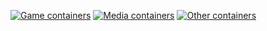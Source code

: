 [![Game containers](https://github.com/makreeltje/media-server/actions/workflows/game-containers.yml/badge.svg)](https://github.com/makreeltje/media-server/actions/workflows/game-containers.yml)
[![Media containers](https://github.com/makreeltje/media-server/actions/workflows/media-containers.yml/badge.svg)](https://github.com/makreeltje/media-server/actions/workflows/media-containers.yml)
[![Other containers](https://github.com/makreeltje/media-server/actions/workflows/other-containers.yml/badge.svg)](https://github.com/makreeltje/media-server/actions/workflows/other-containers.yml)
